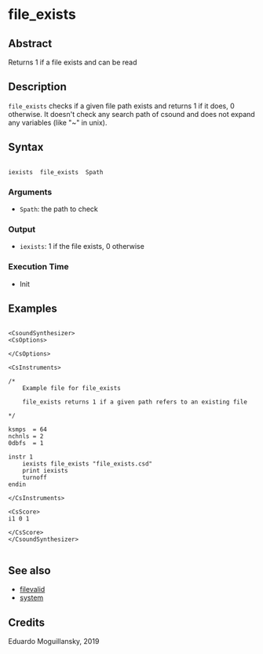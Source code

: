 # file_exists

## Abstract

Returns 1 if a file exists and can be read

## Description

`file_exists` checks if a given file path exists and returns 1 if it does, 0 otherwise.
It doesn't check any search path of csound and does not expand any variables 
(like "~" in unix). 

## Syntax

```csound

iexists  file_exists  Spath

```
    
### Arguments

* `Spath`: the path to check

### Output

* `iexists`: 1 if the file exists, 0 otherwise

### Execution Time

* Init

## Examples

```csound 

<CsoundSynthesizer>
<CsOptions>
   
</CsOptions>

<CsInstruments>

/*
    Example file for file_exists

    file_exists returns 1 if a given path refers to an existing file
   
*/

ksmps  = 64
nchnls = 2
0dbfs  = 1

instr 1
	iexists file_exists "file_exists.csd"
    print iexists
    turnoff
endin

</CsInstruments>

<CsScore>
i1 0 1

</CsScore>
</CsoundSynthesizer>


```


## See also

* [filevalid](https://csound.com/docs/manual/filevalid.html)
* [system](https://csound.com/docs/manual/system.html)

## Credits

Eduardo Moguillansky, 2019
